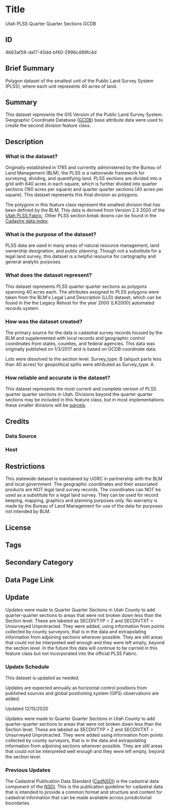 # Title

Utah PLSS Quarter Quarter Sections GCDB

## ID

4b63af59-da17-40dd-bf40-2996c489fc4d

## Brief Summary

Polygon dataset of the smallest unit of the Public Land Survey System (PLSS), where each unit represents 40 acres of land.

## Summary

This dataset represents the GIS Version of the Public Land Survey System. Geographic Coordinate Database ([GCDB](https://www.sciencebase.gov/catalog/item/4f4e4a7fe4b07f02db648dce)) base attribute data were used to create the second division feature class.

## Description

### What is the dataset?

Originally established in 1785 and currently administered by the Bureau of Land Management (BLM), the PLSS is a nationwide framework for surveying, dividing, and quantifying land. PLSS sections are divided into a grid with 640 acres in each square, which is further divided into quarter sections (160 acres per square) and quarter quarter sections (40 acres per square). This dataset represents this final division as polygons.

The polygons in this feature class represent the smallest division that has been defined by the BLM.  This data is derived from Version 2.3 2020 of the [Utah PLSS Fabric](https://gis.utah.gov/products/sgid/cadastre/parcel-fabric/). Other PLSS section break downs can be found in the [Cadastre data index](https://gis.utah.gov/products/sgid/cadastre/).

### What is the purpose of the dataset?

PLSS data are used in many areas of natural resource management, land ownership designation, and public planning. Though not a substitute for a legal land survey, this dataset is a helpful resource for cartography and general analytic purposes.

### What does the dataset represent?

This dataset represents PLSS quarter quarter sections as polygons spanning 40 acres each. The attributes assigned to PLSS polygons were taken from the BLM's Legal Land Description (LLD) dataset, which can be found in the the Legacy Rehost for the year 2000 (LR2000) automated records system.

### How was the dataset created?

The primary source for the data is cadastral survey records housed by the BLM and supplemented with local records and geographic control coordinates from states, counties, and federal agencies. This data was originally published on 1/3/2017 and is based on GCDB coordinate data.

<!--- I admit I don't know what this next paragraph refers to. Is it worth including for those that use this dataset regularly? -->

Lots were dissolved to the section level. Survey_type: B (aliquot parts less than 40 acres) for geopolitical splits were attributed as Survey_type: A.

### How reliable and accurate is the dataset?

This dataset represents the most current and complete version of PLSS quarter quarter sections in Utah. Divisions beyond the quarter quarter sections may be included in this feature class, but in most implementations these smaller divisions will be [parcels](https://gis.utah.gov/products/sgid/cadastre/parcels/).

## Credits

### Data Source

### Host

## Restrictions

This statewide dataset is maintained by UGRC in partnership with the BLM and local government. The geographic coordinates and their associated products are NOT legal land survey records. The coordinates can NOT be used as a substitute for a legal land survey. They can be used for record keeping, mapping, graphics and planning purposes only. No warranty is made by the Bureau of Land Management for use of the data for purposes not intended by BLM.

## License

## Tags

## Secondary Category

## Data Page Link

## Update

Updates were made to Quarter Quarter Sections in Utah County to add quarter-quarter sections to areas that were not broken down less than the Section level. These are labeled as SECDIVTYP = Z and SECDIVTXT = Unsurveyed Unprotracted. They were added, using information from points collected by county surveyors, that is in the data and extrapolating information from adjoining sections wherever possible. They are still areas that could not be interpreted well enough and they were left empty, beyond the section level. In the future this data will continue to be carried in this feature class but not incorporated into the official PLSS Fabric.

### Update Schedule

This dataset is updated as needed.

Updates are expected annually as horizontal control positions from published sources and global positioning system (GPS) observations are added.

Updated 12/15/2020

Updates were made to Quarter Quarter Sections in Utah County to add quarter-quarter sections to areas that were not broken down less than the Section level. These are labeled as SECDIVTYP = Z and SECDIVTXT = Unsurveyed Unprotracted. They were added using information from points collected by county surveyors, that is in the data and extrapolating information from adjoining sections wherever possible. They are still areas that could not be interpreted well enough and they were left empty, beyond the section level.

### Previous Updates

The Cadastral Publication Data Standard ([CadNSDI](https://hub.arcgis.com/maps/BLM-EGIS::blm-natl-public-plss-cadnsdi/about)) is the cadastral data component of the [NSDI](https://www.fgdc.gov/nsdi/nsdi.html). This is the publication guideline for cadastral data that is intended to provide a common format and structure and content for cadastral information that can be made available across jurisdictional boundaries.
